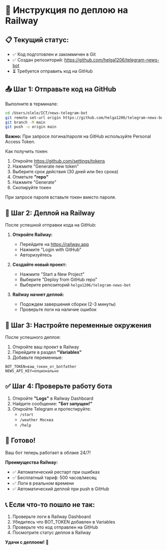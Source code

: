 # 🚀 Инструкция по деплою на Railway

## 📋 Текущий статус:
- ✅ Код подготовлен и закоммичен в Git
- ✅ Создан репозиторий: https://github.com/helga1206/telegram-news-bot
- ⏳ Требуется отправить код на GitHub

## 📤 Шаг 1: Отправьте код на GitHub

Выполните в терминале:

```bash
cd /Users/olele/ICT/news-telegram-bot
git remote set-url origin https://github.com/helga1206/telegram-news-bot.git
git branch -M main
git push -u origin main
```

**Важно:** При запросе логина/пароля на GitHub используйте Personal Access Token.

Как получить токен:
1. Откройте https://github.com/settings/tokens
2. Нажмите "Generate new token"
3. Выберите срок действия (30 дней или без срока)
4. Отметьте **"repo"**
5. Нажмите "Generate"
6. Скопируйте токен

При запросе пароля вставьте токен вместо пароля.

## 🚂 Шаг 2: Деплой на Railway

После успешной отправки кода на GitHub:

1. **Откройте Railway:**
   - Перейдите на https://railway.app
   - Нажмите "Login with GitHub"
   - Авторизуйтесь

2. **Создайте новый проект:**
   - Нажмите "Start a New Project"
   - Выберите "Deploy from GitHub repo"
   - Выберите репозиторий `helga1206/telegram-news-bot`

3. **Railway начнет деплой:**
   - Подождем завершения сборки (2-3 минуты)
   - Проверьте логи на наличие ошибок

## 🔑 Шаг 3: Настройте переменные окружения

После успешного деплоя:

1. Откройте ваш проект в Railway
2. Перейдите в раздел **"Variables"**
3. Добавьте переменные:

```
BOT_TOKEN=ваш_токен_от_botfather
NEWS_API_KEY=опционально
```

## ✅ Шаг 4: Проверьте работу бота

1. Откройте **"Logs"** в Railway Dashboard
2. Найдите сообщение: **"Бот запущен!"**
3. Откройте Telegram и протестируйте:
   - `/start`
   - `/weather Москва`
   - `/help`

## 🎉 Готово!

Ваш бот теперь работает в облаке 24/7!

**Преимущества Railway:**
- ✅ Автоматический рестарт при ошибках
- ✅ Бесплатный тариф: 500 часов/месяц
- ✅ Логи в реальном времени
- ✅ Автоматический деплой при push в GitHub

## 📞 Если что-то пошло не так:

1. Проверьте логи в Railway Dashboard
2. Убедитесь что BOT_TOKEN добавлен в Variables
3. Проверьте что код отправлен на GitHub
4. Посмотрите статус деплоя в Railway

**Удачи с деплоем!** 🚀


